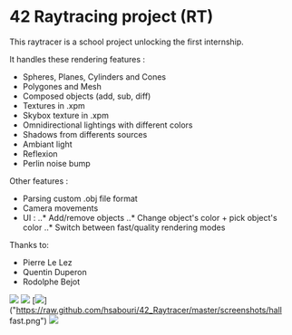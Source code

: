 # 42 Raytracing project (RT)

This raytracer is a school project unlocking the first internship.

It handles these rendering features :
* Spheres, Planes, Cylinders and Cones
* Polygones and Mesh
* Composed objects (add, sub, diff)
* Textures in .xpm
* Skybox texture in .xpm
* Omnidirectional lightings with different colors
* Shadows from differents sources
* Ambiant light
* Reflexion
* Perlin noise bump

Other features :
* Parsing custom .obj file format
* Camera movements
* UI :
..* Add/remove objects
..* Change object's color + pick object's color
..* Switch between fast/quality rendering modes

Thanks to:
* Pierre Le Lez
* Quentin Duperon
* Rodolphe Bejot


[<img src="https://raw.github.com/hsabouri/42_Raytracer/master/screenshots/shadows.png" />](https://raw.github.com/hsabouri/42_Raytracer/master/screenshots/shadows.png)
[<img src="https://raw.github.com/hsabouri/42_Raytracer/master/screenshots/hall.png" />](https://raw.github.com/hsabouri/42_Raytracer/master/screenshots/hall.png)
[<img src="https://raw.github.com/hsabouri/42_Raytracer/master/screenshots/hall fast.png" />]("https://raw.github.com/hsabouri/42_Raytracer/master/screenshots/hall fast.png")
[<img src="https://raw.github.com/hsabouri/42_Raytracer/master/screenshots/pikachu.png" />](https://raw.github.com/hsabouri/42_Raytracer/master/screenshots/pikachu.png)
